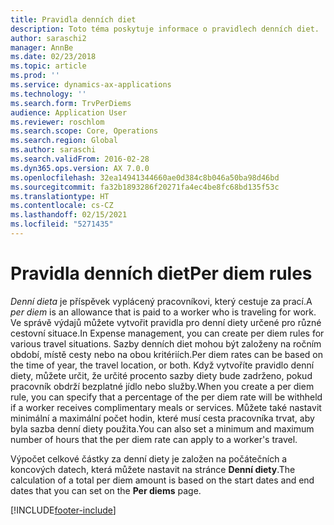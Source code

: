 ```yaml
---
title: Pravidla denních diet
description: Toto téma poskytuje informace o pravidlech denních diet.
author: saraschi2
manager: AnnBe
ms.date: 02/23/2018
ms.topic: article
ms.prod: ''
ms.service: dynamics-ax-applications
ms.technology: ''
ms.search.form: TrvPerDiems
audience: Application User
ms.reviewer: roschlom
ms.search.scope: Core, Operations
ms.search.region: Global
ms.author: saraschi
ms.search.validFrom: 2016-02-28
ms.dyn365.ops.version: AX 7.0.0
ms.openlocfilehash: 32ea14941344660ae0d384c8b046a50ba98d46bd
ms.sourcegitcommit: fa32b1893286f20271fa4ec4be8fc68bd135f53c
ms.translationtype: HT
ms.contentlocale: cs-CZ
ms.lasthandoff: 02/15/2021
ms.locfileid: "5271435"
---
```

# <a name="per-diem-rules"></a><span data-ttu-id="88a48-103">Pravidla denních diet</span><span class="sxs-lookup"><span data-stu-id="88a48-103">Per diem rules</span></span>

<span data-ttu-id="88a48-104">*Denní dieta* je příspěvek vyplácený pracovníkovi, který cestuje za prací.</span><span class="sxs-lookup"><span data-stu-id="88a48-104">A *per diem* is an allowance that is paid to a worker who is traveling for work.</span></span> <span data-ttu-id="88a48-105">Ve správě výdajů můžete vytvořit pravidla pro denní diety určené pro různé cestovní situace.</span><span class="sxs-lookup"><span data-stu-id="88a48-105">In Expense management, you can create per diem rules for various travel situations.</span></span> <span data-ttu-id="88a48-106">Sazby denních diet mohou být založeny na ročním období, místě cesty nebo na obou kritériích.</span><span class="sxs-lookup"><span data-stu-id="88a48-106">Per diem rates can be based on the time of year, the travel location, or both.</span></span> <span data-ttu-id="88a48-107">Když vytvoříte pravidlo denní diety, můžete určit, že určité procento sazby diety bude zadrženo, pokud pracovník obdrží bezplatné jídlo nebo služby.</span><span class="sxs-lookup"><span data-stu-id="88a48-107">When you create a per diem rule, you can specify that a percentage of the per diem rate will be withheld if a worker receives complimentary meals or services.</span></span> <span data-ttu-id="88a48-108">Můžete také nastavit minimální a maximální počet hodin, které musí cesta pracovníka trvat, aby byla sazba denní diety použita.</span><span class="sxs-lookup"><span data-stu-id="88a48-108">You can also set a minimum and maximum number of hours that the per diem rate can apply to a worker's travel.</span></span>

<span data-ttu-id="88a48-109">Výpočet celkové částky za denní diety je založen na počátečních a koncových datech, která můžete nastavit na stránce **Denní diety**.</span><span class="sxs-lookup"><span data-stu-id="88a48-109">The calculation of a total per diem amount is based on the start dates and end dates that you can set on the **Per diems** page.</span></span>


[!INCLUDE[footer-include](../includes/footer-banner.md)]